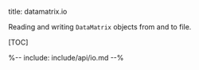title: datamatrix.io

Reading and writing `DataMatrix` objects from and to file.

[TOC]

%-- include: include/api/io.md --%
